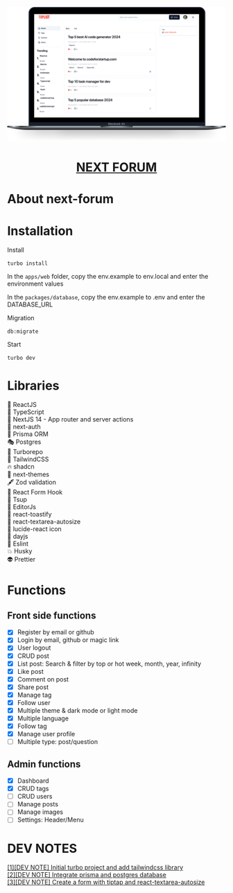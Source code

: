 <p align="center">
    <a href="https://codeforstartup.com/">
        <img src="./images/home-screen.png">
        <h1 align="center" style="color: red">NEXT FORUM</h1>
    </a>
</p>

# About next-forum

# Installation

Install

```
turbo install
```

In the `apps/web` folder, copy the env.example to env.local and enter the environment values

In the `packages/database`, copy the env.example to .env and enter the DATABASE_URL

Migration

```
db:migrate
```

Start

```
turbo dev
```

# Libraries

🤖 ReactJS  
🎯 TypeScript  
💫 NextJS 14 - App router and server actions  
🐧 next-auth  
🤗 Prisma ORM  
🎭 Postgres  
🚀 Turborepo  
🎯 TailwindCSS  
🔥 shadcn  
💌 next-themes  
🖋 Zod validation  
🎰 React Form Hook  
️🥇 Tsup  
💒 EditorJs  
🐢 react-toastify  
🍾 react-textarea-autosize  
🐠 lucide-react icon  
🐴 dayjs  
🤗 Eslint  
💥 Husky  
👽 Prettier

# Functions

## Front side functions

- [x] Register by email or github
- [x] Login by email, github or magic link
- [x] User logout
- [x] CRUD post
- [x] List post: Search & filter by top or hot week, month, year, infinity
- [x] Like post
- [x] Comment on post
- [x] Share post
- [x] Manage tag
- [x] Follow user
- [x] Multiple theme & dark mode or light mode
- [x] Multiple language
- [x] Follow tag
- [x] Manage user profile
- [ ] Multiple type: post/question

## Admin functions

- [x] Dashboard
- [x] CRUD tags
- [ ] CRUD users
- [ ] Manage posts
- [ ] Manage images
- [ ] Settings: Header/Menu

# DEV NOTES

[[1][DEV NOTE] Initial turbo project and add tailwindcss library](https://dev.to/codeforstartup/dev-note-initial-turbo-project-and-add-tailwindcss-library-4iae)  
[[2][DEV NOTE] Integrate prisma and postgres database](https://dev.to/codeforstartup/2dev-note-add-prisma-and-postgres-database-2m84)  
[[3][DEV NOTE] Create a form with tiptap and react-textarea-autosize](https://dev.to/codeforstartup/3dev-note-create-a-form-with-tiptap-and-react-textarea-autosize-1cgn)
